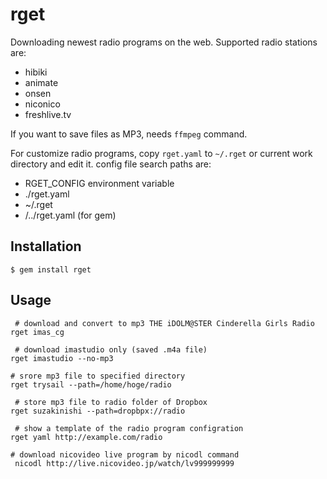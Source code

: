 # rget

Downloading newest radio programs on the web. Supported radio stations are:

* hibiki
* animate
* onsen
* niconico
* freshlive.tv

If you want to save files as MP3, needs `ffmpeg` command.

For customize radio programs, copy `rget.yaml` to `~/.rget` or current work directory and edit it. config file search paths are:

* RGET\_CONFIG environment variable
* ./rget.yaml
* ~/.rget
* <command path>/../rget.yaml (for gem)

## Installation

    $ gem install rget

## Usage

	 # download and convert to mp3 THE iDOLM@STER Cinderella Girls Radio
    rget imas_cg

	 # download imastudio only (saved .m4a file)
    rget imastudio --no-mp3

    # srore mp3 file to specified directory
    rget trysail --path=/home/hoge/radio

	 # store mp3 file to radio folder of Dropbox
    rget suzakinishi --path=dropbpx://radio

	 # show a template of the radio program configration
    rget yaml http://example.com/radio

    # download nicovideo live program by nicodl command
	 nicodl http://live.nicovideo.jp/watch/lv999999999
